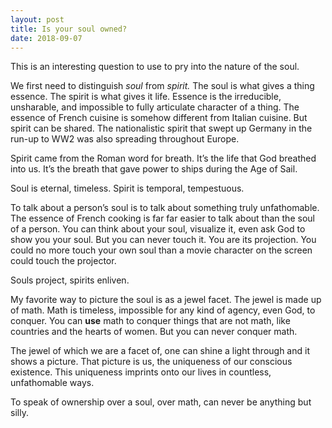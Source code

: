 ```yaml
---
layout: post
title: Is your soul owned?
date: 2018-09-07
---
```


<p>This is an interesting question to use to pry into the nature of the soul.</p><p>We first need to distinguish <i>soul</i> from <i>spirit.</i> The soul is what gives a thing essence. The spirit is what gives it life. Essence is the irreducible, unsharable, and impossible to fully articulate character of a thing. The essence of French cuisine is somehow different from Italian cuisine. But spirit can be shared. The nationalistic spirit that swept up Germany in the run-up to WW2 was also spreading throughout Europe.</p><p>Spirit came from the Roman word for breath. It’s the life that God breathed into us. It’s the breath that gave power to ships during the Age of Sail.</p><p>Soul is eternal, timeless. Spirit is temporal, tempestuous.</p><p>To talk about a person’s soul is to talk about something truly unfathomable. The essence of French cooking is far far easier to talk about than the soul of a person. You can think about your soul, visualize it, even ask God to show you your soul. But you can never touch it. You are its projection. You could no more touch your own soul than a movie character on the screen could touch the projector.</p><p>Souls project, spirits enliven.</p><p>My favorite way to picture the soul is as a jewel facet. The jewel is made up of math. Math is timeless, impossible for any kind of agency, even God, to conquer. You can <b>use</b> math to conquer things that are not math, like countries and the hearts of women. But you can never conquer math.</p><p>The jewel of which we are a facet of, one can shine a light through and it shows a picture. That picture is us, the uniqueness of our conscious existence. This uniqueness imprints onto our lives in countless, unfathomable ways.</p><p>To speak of ownership over a soul, over math, can never be anything but silly.</p>
